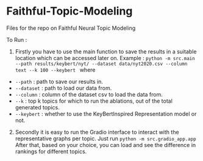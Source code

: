 # Faithful-Topic-Modeling
Files for the repo on Faithful Neural Topic Modeling

To Run : 

1. Firstly you have to use the main function to save the results in a suitable location which can be accessed later on. 
Example : `python -m src.main --path results/keybert/nyt/ --dataset data/nyt2020.csv --column text --k 100 --keybert `
where 
- `--path` : path to save our results in.  
- `--dataset` : path to load our data from.  
- `--column` : column of the dataset csv to load the data from.  
- `--k` : top k topics for which to run the ablations, out of the total generated topics.  
- `--keybert` : whether to use the KeyBertInspired Representation model or not.

2. Secondly it is easy to run the Gradio interface to interact with the representative graphs per topic. 
Just run `python -m src.gradio_app.app`
After that, based on your choice, you can load and see the difference in rankings for different topics.

